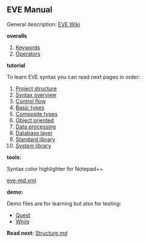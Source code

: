 ## EVE Manual

General description: [EVE Wiki](https://github.com/sage-code/eve/wiki)

**overalls**

1. [Keywords](keywords.md)
1. [Operators](operators.md)

**tutorial**

To learn EVE syntax you can read next pages in order:

1. [Project structure](structure.md)
1. [Syntax overview](overview.md)
1. [Control flow](control.md)
1. [Basic types](basic.md)
1. [Composite types](composite.md)
1. [Object oriented](classes.md)
1. [Data processing](processing.md)
1. [Database layer](databases.md)
1. [Standard library](standard-lib.md)
1. [System library](system-lib.md)

**tools:**

Syntax color highlighter for Notepad++

[eve-md.xml](../tools/eve-md.xml)

**demo:**

Demo files are for learning but also for testing:

* [Quest](../demo/quest.eve)
* [While](../demo/while.eve)

**Read next:** [Structure.md](structure.md)